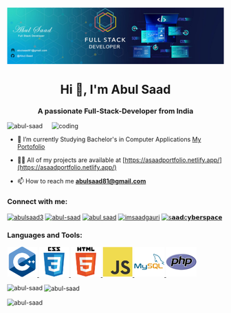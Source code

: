 ![logo](https://github.com/Abul-Saad/Abul-Saad/blob/main/Banner%20all%20records.jpg)

<h1 align="center">Hi 👋, I'm Abul Saad</h1>
<h3 align="center">A passionate Full-Stack-Developer from India</h3>

<img align="right" alt="coding" width="400" src="https://camo.githubusercontent.com/7de37139d0b4c1ce40865e799b446c0e963a3dd8fb68d239707237c40604fa3d/68747470733a2f2f63646e2e6472696262626c652e636f6d2f75736572732f3733303730332f73637265656e73686f74732f363538313234332f6176656e746f2e676966">

<p align="left"> <img src="https://komarev.com/ghpvc/?username=abul-saad&label=Profile%20views&color=0e75b6&style=flat" alt="abul-saad" /> </p>

- 🔭 I’m currently Studying Bachelor's in Computer Applications [My Portofolio](https://asaadportfolio.netlify.app/)

- 👨‍💻 All of my projects are available at [https://asaadportfolio.netlify.app/](https://asaadportfolio.netlify.app/)

- 📫 How to reach me **abulsaad81@gmail.com**

<h3 align="left">Connect with me:</h3>
<p align="left">
<a href="https://twitter.com/abulsaad3" target="blank"><img align="center" src="https://raw.githubusercontent.com/rahuldkjain/github-profile-readme-generator/master/src/images/icons/Social/twitter.svg" alt="abulsaad3" height="30" width="40"  /></a>
<a href="https://linkedin.com/in/abul-saad" target="blank"><img align="center" src="https://raw.githubusercontent.com/rahuldkjain/github-profile-readme-generator/master/src/images/icons/Social/linked-in-alt.svg" alt="abul-saad" height="30" width="40" /></a>
<a href="https://fb.com/abul saad" target="blank"><img align="center" src="https://raw.githubusercontent.com/rahuldkjain/github-profile-readme-generator/master/src/images/icons/Social/facebook.svg" alt="abul saad" height="30" width="40" /></a>
<a href="https://instagram.com/imsaadgauri" target="blank"><img align="center" src="https://raw.githubusercontent.com/rahuldkjain/github-profile-readme-generator/master/src/images/icons/Social/instagram.svg" alt="imsaadgauri" height="30" width="40" /></a>
<a href="https://www.youtube.com/c/saad cyberspace" target="blank"><img align="center" src="https://raw.githubusercontent.com/rahuldkjain/github-profile-readme-generator/master/src/images/icons/Social/youtube.svg" alt="s𝗮𝗮𝗱c𝘆𝗯𝗲𝗿𝘀𝗽𝗮𝗰𝗲" height="30" width="40" /></a>
</p>

<h3 align="left">Languages and Tools:</h3>
<p align="left"> <a href="#" target="_blank" rel="noreferrer"> <img src="https://raw.githubusercontent.com/devicons/devicon/master/icons/cplusplus/cplusplus-original.svg" alt="cplusplus" width="70" height="70"/> </a> <a href="#" target="_blank" rel="noreferrer"> <img src="https://raw.githubusercontent.com/devicons/devicon/master/icons/css3/css3-original-wordmark.svg" alt="css3" width="70" height="70"/> </a> <a href="#" target="_blank" rel="noreferrer"> <img src="https://raw.githubusercontent.com/devicons/devicon/master/icons/html5/html5-original-wordmark.svg" alt="html5" width="70" height="70"/> </a> <a href="#" target="_blank" rel="noreferrer"> <img src="https://raw.githubusercontent.com/devicons/devicon/master/icons/javascript/javascript-original.svg" alt="javascript" width="70" height="70"/> </a> <a href="#" target="_blank" rel="noreferrer"> <img src="https://raw.githubusercontent.com/devicons/devicon/master/icons/mysql/mysql-original-wordmark.svg" alt="mysql" width="70" height="70"/> </a> <a href="#" target="_blank" rel="noreferrer"> <img src="https://raw.githubusercontent.com/devicons/devicon/master/icons/php/php-original.svg" alt="php" width="70" height="70"/> </a></p>

<p><img align="left" src="https://github-readme-stats.vercel.app/api/top-langs?username=abul-saad&show_icons=true&locale=en&layout=compact" alt="abul-saad" /></p>

<p>&nbsp;<img align="center" src="https://github-readme-stats.vercel.app/api?username=abul-saad&show_icons=true&locale=en" alt="abul-saad" /></p>

<p><img align="center" src="https://github-readme-streak-stats.herokuapp.com/?user=abul-saad&" alt="abul-saad" /></p>
